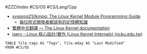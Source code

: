 #ZZZ/Index #CS/OS #CS/Lang/Cpp

* [sysprog21/lkmpg: The Linux Kernel Module Programming Guide](https://github.com/sysprog21/lkmpg)
    * [每位程式開發者都該有的記憶體知識](https://sysprog21.github.io/cpumemory-zhtw/)
* [繁體中文翻譯 — The Linux Kernel documentation](https://docs.kernel.org/next/translations/zh_TW/index.html#id6)
* [jserv - Linux 核心設計/實作 (Linux Kernel Internals) (ncku.edu.tw)](http://wiki.csie.ncku.edu.tw/linux/schedule)

```dataview
TABLE file.tags AS "Tags", file.mday AS "Last Modified"
FROM #CS/OS
```